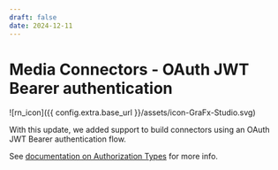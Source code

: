 ```yaml
---
draft: false
date: 2024-12-11
---
```


# Media Connectors - OAuth JWT Bearer authentication

![rn_icon]({{ config.extra.base_url }}/assets/icon-GraFx-Studio.svg)

With this update, we added support to build connectors using an OAuth JWT Bearer authentication flow.

See [documentation on Authorization Types](/GraFx-Developers/connectors/authorization-for-connectors/#authorization-type-at) for more info.